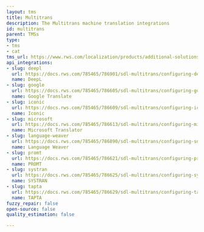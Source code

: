 ```yaml
---
layout: tms
title: Multitrans
description: The Multitrans machine translation integrations
id: multitrans
parent: TMSs
type:
- tms
- cat
tms_url: https://www.rws.com/localization/products/additional-solutions/
api_integrations:
- slug: deepl
  url: https://docs.rws.com/785465/786901/sdl-multitrans/configuring-deepl
  name: DeepL
- slug: google
  url: https://docs.rws.com/785465/786605/sdl-multitrans/configuring-google-translate-server
  name: Google Translate
- slug: iconic
  url: https://docs.rws.com/785465/786609/sdl-multitrans/configuring-iconic-plugin
  name: Iconic
- slug: microsoft
  url: https://docs.rws.com/785465/786613/sdl-multitrans/configuring-microsoft-translator
  name: Microsoft Translator
- slug: language-weaver
  url: https://docs.rws.com/785465/786890/sdl-multitrans/configuring-sdl-mt-cloud
  name: Language Weaver
- slug: promt
  url: https://docs.rws.com/785465/786621/sdl-multitrans/configuring-promt
  name: PROMT
- slug: systran
  url: https://docs.rws.com/785465/786625/sdl-multitrans/configuring-systran
  name: SYSTRAN
- slug: tapta
  url: https://docs.rws.com/785465/786629/sdl-multitrans/configuring-tapta
  name: TAPTA
fuzzy_repair: false
open-source: false
quality_estimation: false

---
```


